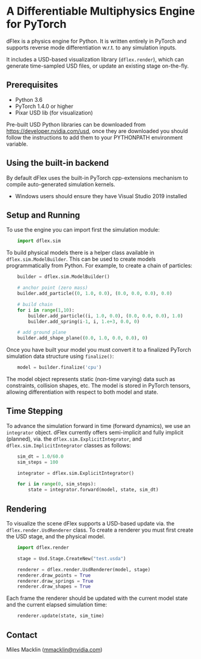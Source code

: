 # A Differentiable Multiphysics Engine for PyTorch

dFlex is a physics engine for Python. It is written entirely in PyTorch and supports reverse mode differentiation w.r.t. to any simulation inputs.

It includes a USD-based visualization library (`dflex.render`), which can generate time-sampled USD files, or update an existing stage on-the-fly.

## Prerequisites

* Python 3.6
* PyTorch 1.4.0 or higher
* Pixar USD lib (for visualization)

Pre-built USD Python libraries can be downloaded from https://developer.nvidia.com/usd, once they are downloaded you should follow the instructions to add them to your PYTHONPATH environment variable.

## Using the built-in backend

By default dFlex uses the built-in PyTorch cpp-extensions mechanism to compile auto-generated simulation kernels. 

- Windows users should ensure they have Visual Studio 2019 installed

## Setup and Running

To use the engine you can import first the simulation module:

```python
    import dflex.sim
```

To build physical models there is a helper class available in `dflex.sim.ModelBuilder`. This can be used to create models programmatically from Python. For example, to create a chain of particles:

```python
    builder = dflex.sim.ModelBuilder()

    # anchor point (zero mass)
    builder.add_particle((0, 1.0, 0.0), (0.0, 0.0, 0.0), 0.0)

    # build chain
    for i in range(1,10):
        builder.add_particle((i, 1.0, 0.0), (0.0, 0.0, 0.0), 1.0)
        builder.add_spring(i-1, i, 1.e+3, 0.0, 0)

    # add ground plane
    builder.add_shape_plane((0.0, 1.0, 0.0, 0.0), 0)
```

Once you have built your model you must convert it to a finalized PyTorch simulation data structure using `finalize()`:

```python
    model = builder.finalize('cpu')
```


The model object represents static (non-time varying) data such as constraints, collision shapes, etc. The model is stored in PyTorch tensors, allowing differentiation with respect to both model and state.

## Time Stepping

To advance the simulation forward in time (forward dynamics), we use an `integrator` object. dFlex currently offers semi-implicit and fully implicit (planned), via. the `dflex.sim.ExplicitIntegrator`, and `dflex.sim.ImplicitIntegrator` classes as follows:

```python
    sim_dt = 1.0/60.0
    sim_steps = 100

    integrator = dflex.sim.ExplicitIntegrator()

    for i in range(0, sim_steps):
        state = integrator.forward(model, state, sim_dt)
```

## Rendering

To visualize the scene dFlex supports a USD-based update via. the `dflex.render.UsdRenderer` class. To create a renderer you must first create the USD stage, and the physical model.

```python
    import dflex.render

    stage = Usd.Stage.CreateNew("test.usda")

    renderer = dflex.render.UsdRenderer(model, stage)
    renderer.draw_points = True
    renderer.draw_springs = True
    renderer.draw_shapes = True
```

Each frame the renderer should be updated with the current model state and the current elapsed simulation time:

```python
    renderer.update(state, sim_time)
```

## Contact

Miles Macklin (mmacklin@nvidia.com)